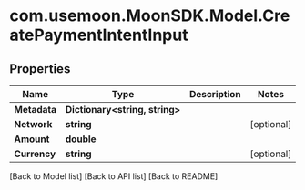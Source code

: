 # com.usemoon.MoonSDK.Model.CreatePaymentIntentInput

## Properties

| Name         | Type                            | Description | Notes       |
| ------------ | ------------------------------- | ----------- | ----------- |
| **Metadata** | **Dictionary\<string, string>** |             |             |
| **Network**  | **string**                      |             | \[optional] |
| **Amount**   | **double**                      |             |             |
| **Currency** | **string**                      |             | \[optional] |

\[Back to Model list] \[Back to API list] \[Back to README]

